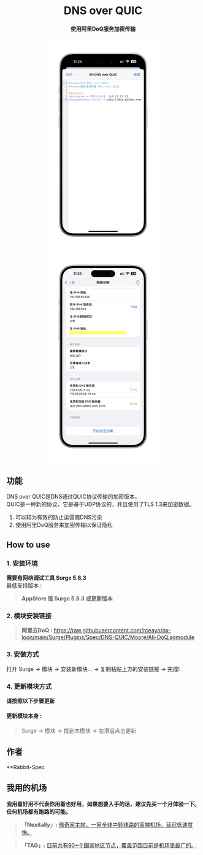 <h1 align="center">DNS over QUIC</h1>

<h4 align="center">使用阿里DoQ服务加密传输 </h4>

<p align="center">
<img src="https://raw.githubusercontent.com/rceayo/qx-loon/main/Surge/Plugins/Spec/DNS-QUIC/img/1.PNG" width="300"></img>
<img src="https://raw.githubusercontent.com/rceayo/qx-loon/main/Surge/Plugins/Spec/DNS-QUIC/img/2.PNG" width="300"></img>
</p>

## 功能
DNS over QUIC是DNS通过QUIC协议传输的加密版本。<br>
QUIC是一种新的协议，它是基于UDP协议的，并且使用了TLS 1.3来加密数据。
1. 可以较为有效的防止运营商DNS污染
2. 使用阿里DoQ服务来加密传输以保证隐私

## How to use
### 1. 安装环境
**需要有网络调试工具 Surge 5.8.3**<br>
最低支持版本 :<br>
>**AppStore 版 Surge 5.8.3 或更新版本**<br>

### 2. 模块安装链接
> **阿里云DoQ :** https://raw.githubusercontent.com/rceayo/qx-loon/main/Surge/Plugins/Spec/DNS-QUIC/Moore/Ali-DoQ.sgmodule<br>

### 3. 安装方式
打开 Surge -> 模块 -> 安装新模块... -> 复制粘贴上方的安装链接 -> 完成!

### 4. 更新模块方式
**请按照以下步骤更新**<br>
#### 更新模块本身 : 
>Surge -> 模块 -> 找到本模块 -> 左滑后点击更新<br>

## 作者
**Rabbit-Spec<br>

## 我用的机场
**我用着好用不代表你用着也好用，如果想要入手的话，建议先买一个月体验一下。任何机场都有跑路的可能。**<br>
> **「Nexitally」:** [佩奇家主站，一家全线中转线路的高端机场，延迟低速度快。](https://naiixi.com/signupbyemail.aspx?MemberCode=0b532ff85dda43e595fb1ae17843ae6d20211110231626) <br>

> **「TAG」:** [目前共有90+个国家地区节点，覆盖范围目前是机场里最广的。](https://tagss04.pro/#/auth/hlnIqYOx)